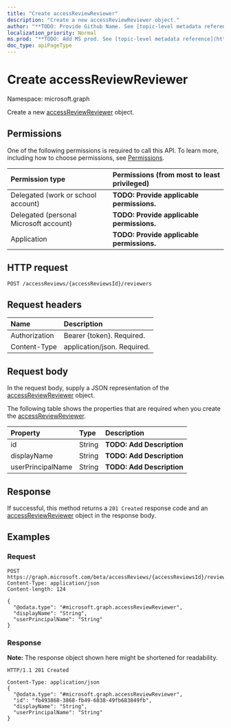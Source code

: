 ```yaml
---
title: "Create accessReviewReviewer"
description: "Create a new accessReviewReviewer object."
author: "**TODO: Provide Github Name. See [topic-level metadata reference](https://msgo.azurewebsites.net/add/document/guidelines/metadata.html#topic-level-metadata)**"
localization_priority: Normal
ms.prod: "**TODO: Add MS prod. See [topic-level metadata reference](https://msgo.azurewebsites.net/add/document/guidelines/metadata.html#topic-level-metadata)**"
doc_type: apiPageType
---
```


# Create accessReviewReviewer
Namespace: microsoft.graph

Create a new [accessReviewReviewer](../resources/accessreviewreviewer.md) object.

## Permissions
One of the following permissions is required to call this API. To learn more, including how to choose permissions, see [Permissions](/graph/permissions-reference).

|Permission type|Permissions (from most to least privileged)|
|:---|:---|
|Delegated (work or school account)|**TODO: Provide applicable permissions.**|
|Delegated (personal Microsoft account)|**TODO: Provide applicable permissions.**|
|Application|**TODO: Provide applicable permissions.**|

## HTTP request

<!-- {
  "blockType": "ignored"
}
-->
``` http
POST /accessReviews/{accessReviewsId}/reviewers
```

## Request headers
|Name|Description|
|:---|:---|
|Authorization|Bearer {token}. Required.|
|Content-Type|application/json. Required.|

## Request body
In the request body, supply a JSON representation of the [accessReviewReviewer](../resources/accessreviewreviewer.md) object.

The following table shows the properties that are required when you create the [accessReviewReviewer](../resources/accessreviewreviewer.md).

|Property|Type|Description|
|:---|:---|:---|
|id|String|**TODO: Add Description**|
|displayName|String|**TODO: Add Description**|
|userPrincipalName|String|**TODO: Add Description**|



## Response

If successful, this method returns a `201 Created` response code and an [accessReviewReviewer](../resources/accessreviewreviewer.md) object in the response body.

## Examples

### Request
<!-- {
  "blockType": "request",
  "name": "create_accessreviewreviewer_from_"
}
-->
``` http
POST https://graph.microsoft.com/beta/accessReviews/{accessReviewsId}/reviewers
Content-Type: application/json
Content-length: 124

{
  "@odata.type": "#microsoft.graph.accessReviewReviewer",
  "displayName": "String",
  "userPrincipalName": "String"
}
```


### Response
**Note:** The response object shown here might be shortened for readability.
<!-- {
  "blockType": "response",
  "truncated": true,
  "@odata.type": "microsoft.graph.accessReviewReviewer"
}
-->
``` http
HTTP/1.1 201 Created

Content-Type: application/json
{
  "@odata.type": "#microsoft.graph.accessReviewReviewer",
  "id": "fb493868-3868-fb49-6838-49fb683849fb",
  "displayName": "String",
  "userPrincipalName": "String"
}
```

